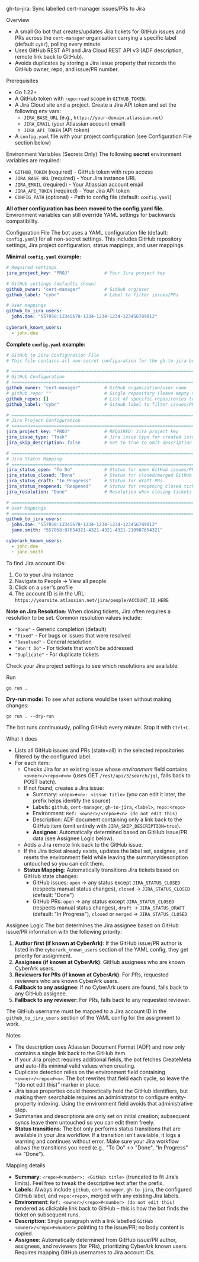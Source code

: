 gh-to-jira: Sync labelled cert-manager issues/PRs to Jira

Overview
- A small Go bot that creates/updates Jira tickets for GitHub issues and PRs across the `cert-manager` organisation carrying a specific label (default `cybr`), polling every minute.
- Uses GitHub REST API and Jira Cloud REST API v3 (ADF description, remote link back to GitHub).
- Avoids duplicates by storing a Jira issue property that records the GitHub owner, repo, and issue/PR number.

Prerequisites
- Go 1.22+
- A GitHub token with `repo:read` scope in `GITHUB_TOKEN`.
- A Jira Cloud site and a project. Create a Jira API token and set the following env vars:
  - `JIRA_BASE_URL` (e.g., `https://your-domain.atlassian.net`)
  - `JIRA_EMAIL` (your Atlassian account email)
  - `JIRA_API_TOKEN` (API token)
- A `config.yaml` file with your project configuration (see Configuration File section below)

Environment Variables (Secrets Only)
The following **secret** environment variables are required:
- `GITHUB_TOKEN` (required) - GitHub token with repo access
- `JIRA_BASE_URL` (required) - Your Jira instance URL
- `JIRA_EMAIL` (required) - Your Atlassian account email  
- `JIRA_API_TOKEN` (required) - Your Jira API token
- `CONFIG_PATH` (optional) - Path to config file (default: `config.yaml`)

**All other configuration has been moved to the config.yaml file.** Environment variables can still override YAML settings for backwards compatibility.

Configuration File
The bot uses a YAML configuration file (default: `config.yaml`) for all non-secret settings. This includes GitHub repository settings, Jira project configuration, status mappings, and user mappings.

**Minimal `config.yaml` example:**
```yaml
# Required settings
jira_project_key: "PROJ"             # Your Jira project key

# GitHub settings (defaults shown)
github_owner: "cert-manager"         # GitHub org/user
github_label: "cybr"                 # Label to filter issues/PRs

# User mappings
github_to_jira_users:
  john.doe: "557058:12345678-1234-1234-1234-123456789012"
  
cyberark_known_users:
  - john.doe
```

**Complete `config.yaml` example:**
```yaml
# GitHub to Jira Configuration File
# This file contains all non-secret configuration for the gh-to-jira bot

# =============================================================================
# GitHub Configuration
# =============================================================================
github_owner: "cert-manager"         # GitHub organization/user name
# github_repo: ""                    # Single repository (leave empty to use github_repos or scan all)
github_repos: []                     # List of specific repositories to monitor
github_label: "cybr"                 # GitHub label to filter issues/PRs

# =============================================================================
# Jira Project Configuration  
# =============================================================================
jira_project_key: "PROJ"             # REQUIRED: Jira project key
jira_issue_type: "Task"              # Jira issue type for created issues
jira_skip_description: false         # Set to true to omit description field

# =============================================================================
# Jira Status Mapping
# =============================================================================
jira_status_open: "To Do"            # Status for open GitHub issues/PRs
jira_status_closed: "Done"           # Status for closed/merged GitHub issues/PRs  
jira_status_draft: "In Progress"     # Status for draft PRs
jira_status_reopened: "Reopened"     # Status for reopening closed tickets
jira_resolution: "Done"              # Resolution when closing tickets

# =============================================================================
# User Mappings
# =============================================================================
github_to_jira_users:
  john.doe: "557058:12345678-1234-1234-1234-123456789012"
  jane.smith: "557058:87654321-4321-4321-4321-210987654321"

cyberark_known_users:
  - john.doe
  - jane.smith
```

To find Jira account IDs:
1. Go to your Jira instance
2. Navigate to People → View all people
3. Click on a user's profile
4. The account ID is in the URL: `https://yoursite.atlassian.net/jira/people/ACCOUNT_ID_HERE`

**Note on Jira Resolution:** When closing tickets, Jira often requires a resolution to be set. Common resolution values include:
- `"Done"` - Generic completion (default)
- `"Fixed"` - For bugs or issues that were resolved
- `"Resolved"` - General resolution
- `"Won't Do"` - For tickets that won't be addressed
- `"Duplicate"` - For duplicate tickets

Check your Jira project settings to see which resolutions are available.

Run
```
go run .
```

**Dry-run mode:** To see what actions would be taken without making changes:
```
go run . --dry-run
```

The bot runs continuously, polling GitHub every minute. Stop it with `Ctrl+C`.

What it does
- Lists all GitHub issues and PRs (state=all) in the selected repositories filtered by the configured label.
- For each item:
  - Checks Jira for an existing issue whose *environment* field contains `<owner>/<repo>#<n>` (uses GET `/rest/api/3/search/jql`, falls back to POST batch).
  - If not found, creates a Jira issue:
    - Summary: `<repo>#<n>: <issue title>` (you can edit it later, the prefix helps identify the source)
    - Labels: `github`, `cert-manager`, `gh-to-jira`, `<label>`, `repo:<repo>`
    - Environment: `Ref: <owner>/<repo>#<n> (do not edit this)`
    - Description: ADF document containing only a link back to the GitHub item (omit entirely with `JIRA_SKIP_DESCRIPTION=true`).
    - **Assignee**: Automatically determined based on GitHub issue/PR data (see Assignee Logic below).
  - Adds a Jira remote link back to the GitHub issue.
  - If the Jira ticket already exists, updates the label set, assignee, and resets the environment field while leaving the summary/description untouched so you can edit them.
  - **Status Mapping**: Automatically transitions Jira tickets based on GitHub state changes:
    - GitHub issues: `open` → any status except `JIRA_STATUS_CLOSED` (respects manual status changes), `closed` → `JIRA_STATUS_CLOSED` (default: "Done")
    - GitHub PRs: `open` → any status except `JIRA_STATUS_CLOSED` (respects manual status changes), `draft` → `JIRA_STATUS_DRAFT` (default: "In Progress"), `closed` or `merged` → `JIRA_STATUS_CLOSED`

Assignee Logic
The bot determines the Jira assignee based on GitHub issue/PR information with the following priority:
1. **Author first (if known at CyberArk)**: If the GitHub issue/PR author is listed in the `cyberark_known_users` section of the YAML config, they get priority for assignment.
2. **Assignees (if known at CyberArk)**: GitHub assignees who are known CyberArk users.
3. **Reviewers for PRs (if known at CyberArk)**: For PRs, requested reviewers who are known CyberArk users.
4. **Fallback to any assignee**: If no CyberArk users are found, falls back to any GitHub assignee.
5. **Fallback to any reviewer**: For PRs, falls back to any requested reviewer.

The GitHub username must be mapped to a Jira account ID in the `github_to_jira_users` section of the YAML config for the assignment to work.

Notes
- The description uses Atlassian Document Format (ADF) and now only contains a single link back to the GitHub item.
- If your Jira project requires additional fields, the bot fetches CreateMeta and auto-fills minimal valid values when creating.
- Duplicate detection relies on the environment field containing `<owner>/<repo>#<n>`. The bot rewrites that field each cycle, so leave the “(do not edit this)” marker in place.
- Jira issue properties could theoretically hold the GitHub identifiers, but making them searchable requires an administrator to configure entity-property indexing. Using the environment field avoids that administrative step.
- Summaries and descriptions are only set on initial creation; subsequent syncs leave them untouched so you can edit them freely.
- **Status transitions**: The bot only performs status transitions that are available in your Jira workflow. If a transition isn't available, it logs a warning and continues without error. Make sure your Jira workflow allows the transitions you need (e.g., "To Do" ↔ "Done", "In Progress" ↔ "Done").

Mapping details
- **Summary**: `<repo>#<number>: <GitHub title>` (truncated to fit Jira’s limits). Feel free to tweak the descriptive text after the prefix.
- **Labels**: Always include `github`, `cert-manager`, `gh-to-jira`, the configured GitHub label, and `repo:<repo>`, merged with any existing Jira labels.
- **Environment**: `Ref: <owner>/<repo>#<number> (do not edit this)` rendered as clickable link back to GitHub – this is how the bot finds the ticket on subsequent runs.
- **Description**: Single paragraph with a link labelled `GitHub <owner>/<repo>#<number>` pointing to the issue/PR; no body content is copied.
- **Assignee**: Automatically determined from GitHub issue/PR author, assignees, and reviewers (for PRs), prioritizing CyberArk known users. Requires mapping GitHub usernames to Jira account IDs.
